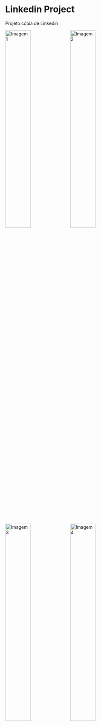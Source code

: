 # Linkedin Project

Projeto cópia de Linkedin

<img src="https://github.com/GuilhermeSilvestre/Flutter-Linkedin/assets/100291684/4f883711-6455-4424-adfb-53ea83a428f6" alt="Imagem 1" style="width: 40%;">

<img src="https://github.com/GuilhermeSilvestre/Flutter-Linkedin/assets/100291684/b7eb68df-6aca-4db1-9c71-638b3a477c1a" alt="Imagem 2" style="width: 40%;">

<img src="https://github.com/GuilhermeSilvestre/Flutter-Linkedin/assets/100291684/7687f057-bf4c-42a0-8063-d9bfd440a330" alt="Imagem 3" style="width: 40%;">

<img src="https://github.com/GuilhermeSilvestre/Flutter-Linkedin/assets/100291684/aaa561c5-f10c-4650-81cc-a7c428a588af" alt="Imagem 4" style="width: 40%;">
